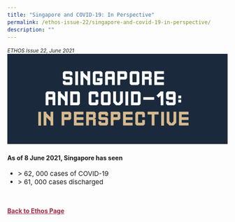 ```yaml
---
title: "Singapore and COVID-19: In Perspective"
permalink: /ethos-issue-22/singapore-and-covid-19-in-perspective/
description: ""
---
```

<style>

.back a
{
	color: #9f2943;
	font-weight: bold;
}

#banner img
{
	width:100%;
}
	
.author
{
border-bottom: 1px solid black;
margin-top:40px;
padding-bottom:30px;
border-top: 1px solid black;	

}

.author p {
	font-size: 0.9em;
	line-height:24px !important;
	}	

.break
{
   border-top: 1px solid  black;
   border-bottom: 1px solid black;
	 padding:20px;
	text-align:center;
	margin-top:50px;
}
	
.break1
{
font-family: Georgia;
	font-size:20px;
	font-style: italic;
	font-weight: bold;
}

.boxheader {
	color: white !important;
	}	

.containerbox {
	background-color: #B7C9E2;
	border-radius: 10px;
	padding: 5%;
	margin-top: 5%;
	
	}	

li {
	font-size: 15px !important;
	
	}	

</style>

<em><small>ETHOS Issue 22, June 2021</small></em>
<img src="/images/Ethos_Images/Ethos_Issue_22/ethosissue22-covid19inperspectivebanner.PNG">


<h4>As of 8 June 2021, Singapore has seen </h4>
<ul>
	<li>&gt; 62, 000 cases of COVID-19</li>
	<li>&gt; 61, 000 cases discharged</li>

</ul>







<br>
<br>	
<div class="back">
<a href="/ethos/">Back to Ethos Page</a>	
</div>